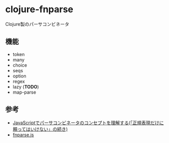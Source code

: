 # clojure-fnparse

Clojure製のパーサコンビネータ

## 機能

- token
- many
- choice
- seqs
- option
- regex
- lazy (**TODO**)
- map-parse

## 参考

- [JavaScriptでパーサコンビネータのコンセプトを理解する(「正規表現だけに頼ってはいけない」の続き)](https://anatoo.hatenablog.com/entry/2015/04/26/220026)
- [fnparse.js](https://github.com/anatoo/fnparse.js)
